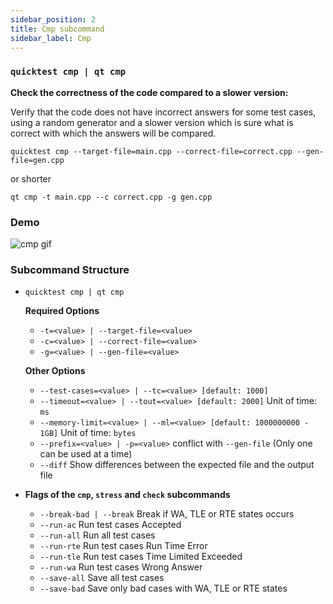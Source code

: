 ```yaml
---
sidebar_position: 2
title: Cmp subcommand
sidebar_label: Cmp
---
```


### `quicktest cmp | qt cmp`

**Check the correctness of the code compared to a slower version:** 

Verify that the code does not have incorrect answers for some test cases, using a random generator and a slower version which is sure what is correct with which the answers will be compared.

```shell
quicktest cmp --target-file=main.cpp --correct-file=correct.cpp --gen-file=gen.cpp
```

or shorter

```shell
qt cmp -t main.cpp --c correct.cpp -g gen.cpp
```

### Demo

![cmp gif](/gif/cmp.gif)

### Subcommand Structure

* `quicktest cmp | qt cmp`
    
    **Required Options**

    * `-t=<value> | --target-file=<value>`
    * `-c=<value> | --correct-file=<value>`
    * `-g=<value> | --gen-file=<value>`

    **Other Options**

    * `--test-cases=<value> | --tc=<value> [default: 1000]`
    * `--timeout=<value> | --tout=<value> [default: 2000]` Unit of time: `ms`
    * `--memory-limit=<value> | --ml=<value> [default: 1000000000 - 1GB]` Unit of time: `bytes`
    * `--prefix=<value> | -p=<value>` conflict with `--gen-file` (Only one can be used at a time)
    * `--diff`  Show differences between the expected file and the output file

* **Flags of the `cmp`, `stress` and `check` subcommands**

    * `--break-bad | --break`  Break if WA, TLE or RTE states occurs
    * `--run-ac`     Run test cases Accepted
    * `--run-all`    Run all test cases
    * `--run-rte`    Run test cases Run Time Error
    * `--run-tle`    Run test cases Time Limited Exceeded
    * `--run-wa`     Run test cases Wrong Answer
    * `--save-all`   Save all test cases
    * `--save-bad`   Save only bad cases with WA, TLE or RTE states